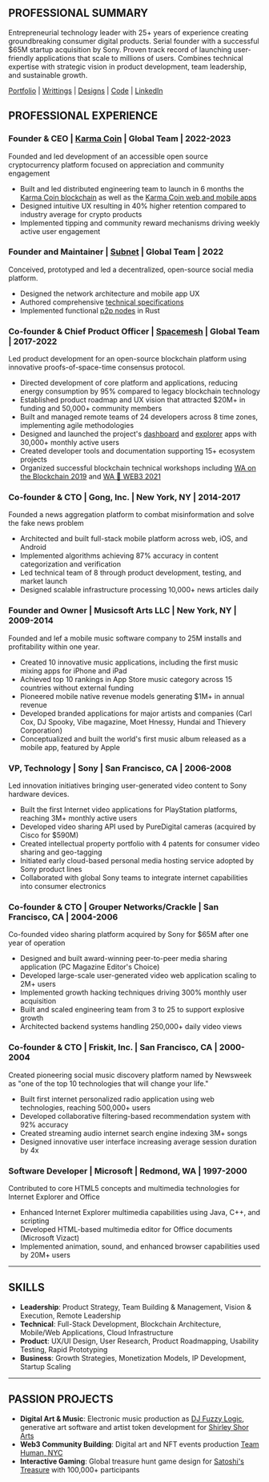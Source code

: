 ## PROFESSIONAL SUMMARY
Entrepreneurial technology leader with 25+ years of experience creating groundbreaking consumer digital products. Serial founder with a successful $65M startup acquisition by Sony. Proven track record of launching user-friendly applications that scale to millions of users. Combines technical expertise with strategic vision in product development, team leadership, and sustainable growth.

[Portfolio](https://www.behance.net/aviveyal07926b) | [Writtings](https://medium.com/@avive) | [Designs](https://www.figma.com/@avive) | [Code](https://github.com/avive) | [LinkedIn](https://www.linkedin.com/in/avive)  

## PROFESSIONAL EXPERIENCE

### **Founder & CEO | [Karma Coin](https://karmaco.in/)** | Global Team | 2022-2023
Founded and led development of an accessible open source cryptocurrency platform focused on appreciation and community engagement
- Built and led distributed engineering team to launch in 6 months the [Karma Coin blockchain](https://karmaco.in/karmachain) as well as the [Karma Coin web and mobile apps](https://github.com/karma-coin)
- Designed intuitive UX resulting in 40% higher retention compared to industry average for crypto products
- Implemented tipping and community reward mechanisms driving weekly active user engagement

### **Founder and Maintainer | [Subnet](https://subnet.wtf)** | Global Team | 2022
Conceived, prototyped and led a decentralized, open-source social media platform.
- Designed the network architecture and mobile app UX
- Authored comprehensive [technical specifications](https://subnet.wtf/docs/)
- Implemented functional [p2p nodes](https://github.com/subnetter/subnet) in Rust

### **Co-founder & Chief Product Officer | [Spacemesh](https://spacemesh.io)** | Global Team | 2017-2022
Led product development for an open-source blockchain platform using innovative proofs-of-space-time consensus protocol.
- Directed development of core platform and applications, reducing energy consumption by 95% compared to legacy blockchain technology
- Established product roadmap and UX vision that attracted $20M+ in funding and 50,000+ community members
- Built and managed remote teams of 24 developers across 8 time zones, implementing agile methodologies
- Designed and launched the project's [dashboard](https://dash.spacemesh.io/) and [explorer](https://explorer.spacemesh.io/overview) apps with 30,000+ monthly active users
- Created developer tools and documentation supporting 15+ ecosystem projects
- Organized successful blockchain technical workshops including [WA on the Blockchain 2019](https://avive.github.io/wasm_on_the_blockchain/) and [WA 💜 WEB3 2021](https://avive.github.io/wasm_on_the_blockchain_2021)

### **Co-founder & CTO | Gong, Inc.** | New York, NY | 2014-2017
Founded a news aggregation platform to combat misinformation and solve the fake news problem
- Architected and built full-stack mobile platform across web, iOS, and Android
- Implemented algorithms achieving 87% accuracy in content categorization and verification
- Led technical team of 8 through product development, testing, and market launch
- Designed scalable infrastructure processing 10,000+ news articles daily

### **Founder and Owner | Musicsoft Arts LLC** | New York, NY | 2009-2014
Founded and lef a mobile music software company to 25M installs and profitability within one year.
- Created 10 innovative music applications, including the first music mixing apps for iPhone and iPad
- Achieved top 10 rankings in App Store music category across 15 countries without external funding
- Pioneered mobile native revenue models generating $1M+ in annual revenue
- Developed branded applications for major artists and companies (Carl Cox, DJ Spooky, Vibe magazine, Moet Hnessy, Hundai and Thievery Corporation)
- Conceptualized and built the world's first music album released as a mobile app, featured by Apple

### **VP, Technology | Sony** | San Francisco, CA | 2006-2008
Led innovation initiatives bringing user-generated video content to Sony hardware devices.
- Built the first Internet video applications for PlayStation platforms, reaching 3M+ monthly active users
- Developed video sharing API used by PureDigital cameras (acquired by Cisco for $590M)
- Created intellectual property portfolio with 4 patents for consumer video sharing and geo-tagging
- Initiated early cloud-based personal media hosting service adopted by Sony product lines
- Collaborated with global Sony teams to integrate internet capabilities into consumer electronics

### **Co-founder & CTO | Grouper Networks/Crackle** | San Francisco, CA | 2004-2006
Co-founded video sharing platform acquired by Sony for $65M after one year of operation
- Designed and built award-winning peer-to-peer media sharing application (PC Magazine Editor's Choice)
- Developed large-scale user-generated video web application scaling to 2M+ users
- Implemented growth hacking techniques driving 300% monthly user acquisition
- Built and scaled engineering team from 3 to 25 to support explosive growth
- Architected backend systems handling 250,000+ daily video views

### **Co-founder & CTO | Friskit, Inc.** | San Francisco, CA | 2000-2004
Created pioneering social music discovery platform named by Newsweek as "one of the top 10 technologies that will change your life."
- Built first internet personalized radio application using web technologies, reaching 500,000+ users
- Developed collaborative filtering-based recommendation system with 92% accuracy
- Created streaming audio internet search engine indexing 3M+ songs
- Designed innovative user interface increasing average session duration by 4x

### **Software Developer | Microsoft** | Redmond, WA | 1997-2000
Contributed to core HTML5 concepts and multimedia technologies for Internet Explorer and Office
- Enhanced Internet Explorer multimedia capabilities using Java, C++, and scripting
- Developed HTML-based multimedia editor for Office documents (Microsoft Vizact)
- Implemented animation, sound, and enhanced browser capabilities used by 20M+ users

---

## SKILLS
- **Leadership**: Product Strategy, Team Building & Management, Vision & Execution, Remote Leadership
- **Technical**: Full-Stack Development, Blockchain Architecture, Mobile/Web Applications, Cloud Infrastructure
- **Product**: UX/UI Design, User Research, Product Roadmapping, Usability Testing, Rapid Prototyping
- **Business**: Growth Strategies, Monetization Models, IP Development, Startup Scaling

---

## PASSION PROJECTS
- **Digital Art & Music**: Electronic music production as [DJ Fuzzy Logic](https://www.mixcloud.com/dj_fuzzy_logic/), generative art software and artist token development for [Shirley Shor Arts](https://www.shirleyshorart.com/)
- **Web3 Community Building**: Digital art and NFT events production [Team Human, NYC](https://www.tommyandyou.com/teamhuman/)
- **Interactive Gaming**: Global treasure hunt game design for [Satoshi's Treasure](https://www.coindesk.com/tech/2019/04/15/satoshis-treasure-is-a-global-puzzle-with-a-1-million-bitcoin-prize) with 100,000+ participants
